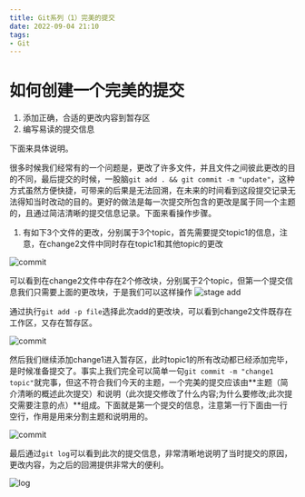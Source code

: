 ```yaml
---
title: Git系列（1）完美的提交
date: 2022-09-04 21:10
tags:
- Git
---
```


# 如何创建一个完美的提交

1. 添加正确，合适的更改内容到暂存区
2. 编写易读的提交信息

下面来具体说明。
<!--more-->
很多时候我们经常有的一个问题是，更改了许多文件，并且文件之间彼此更改的目的不同，最后提交的时候，一股脑`git add . && git commit -m "update"`，这种方式虽然方便快捷，可带来的后果是无法回溯，在未来的时间看到这段提交记录无法得知当时改动的目的。更好的做法是每一次提交所包含的更改是属于同一个主题的，且通过简洁清晰的提交信息记录。下面来看操作步骤。

1. 有如下3个文件的更改，分别属于3个topic，首先需要提交topic1的信息，注意，在change2文件中同时存在topic1和其他topic的更改

![commit](img1.png)

可以看到在change2文件中存在2个修改块，分别属于2个topic，但第一个提交信息我们只需要上面的更改块，于是我们可以这样操作 ![stage add](img4.png)

通过执行`git add -p file`选择此次add的更改块，可以看到change2文件既存在工作区，又存在暂存区。

![commit](img2.png)

然后我们继续添加change1进入暂存区，此时topic1的所有改动都已经添加完毕，是时候准备提交了。事实上我们完全可以简单一句`git commit -m "change1 topic"`就完事，但这不符合我们今天的主题，一个完美的提交应该由**主题（简介清晰的概述此次提交）和说明（此次提交修改了什么内容;为什么要修改;此次提交需要注意的点）**组成。下面就是第一个提交的信息，注意第一行下面由一行空行，作用是用来分割主题和说明用的。

![commit](img3.png)

最后通过`git log`可以看到此次的提交信息，非常清晰地说明了当时提交的原因，更改内容，为之后的回溯提供非常大的便利。

![log](img5.png)
